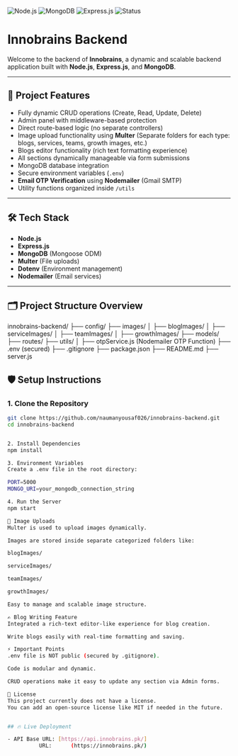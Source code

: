 ![Node.js](https://img.shields.io/badge/Backend-Node.js-green)
![MongoDB](https://img.shields.io/badge/Database-MongoDB-brightgreen)
![Express.js](https://img.shields.io/badge/API-Express-blue)
![Status](https://img.shields.io/badge/Status-Active-brightgreen)

# Innobrains Backend

Welcome to the backend of **Innobrains**, a dynamic and scalable backend application built with **Node.js**, **Express.js**, and **MongoDB**.

---

## 🚀 Project Features

- Fully dynamic CRUD operations (Create, Read, Update, Delete)
- Admin panel with middleware-based protection
- Direct route-based logic (no separate controllers)
- Image upload functionality using **Multer** (Separate folders for each type: blogs, services, teams, growth images, etc.)
- Blogs editor functionality (rich text formatting experience)
- All sections dynamically manageable via form submissions
- MongoDB database integration
- Secure environment variables (`.env`)
- **Email OTP Verification** using **Nodemailer** (Gmail SMTP)
- Utility functions organized inside `/utils`

---

## 🛠️ Tech Stack

- **Node.js**
- **Express.js**
- **MongoDB** (Mongoose ODM)
- **Multer** (File uploads)
- **Dotenv** (Environment management)
- **Nodemailer** (Email services)

---

## 🗂️ Project Structure Overview

innobrains-backend/ ├── config/ ├── images/ │ ├── blogImages/ │ ├── serviceImages/ │ ├── teamImages/ │ ├── growthImages/ ├── models/ ├── routes/ ├── utils/ │ ├── otpService.js (Nodemailer OTP Function) ├── .env (secured) ├── .gitignore ├── package.json ├── README.md ├── server.js



## 🛡️ Setup Instructions

### 1. Clone the Repository
```bash
git clone https://github.com/naumanyousaf026/innobrains-backend.git
cd innobrains-backend


2. Install Dependencies
npm install

3. Environment Variables
Create a .env file in the root directory:

PORT=5000
MONGO_URI=your_mongodb_connection_string

4. Run the Server
npm start

📸 Image Uploads
Multer is used to upload images dynamically.

Images are stored inside separate categorized folders like:

blogImages/

serviceImages/

teamImages/

growthImages/

Easy to manage and scalable image structure.

✍️ Blog Writing Feature
Integrated a rich-text editor-like experience for blog creation.

Write blogs easily with real-time formatting and saving.

⚡ Important Points
.env file is NOT public (secured by .gitignore).

Code is modular and dynamic.

CRUD operations make it easy to update any section via Admin forms.

📄 License
This project currently does not have a license.
You can add an open-source license like MIT if needed in the future.


## 🔥 Live Deployment

- API Base URL: [https://api.innobrains.pk/]
          URL:      (https://innobrains.pk/)